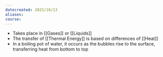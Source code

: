 ```yaml
---
datecreated: 2023/10/13
aliases: 
course:
---
```

- Takes place in [[Gases]] or [[Liquids]]
- The transfer of [[Thermal Energy]] is based on differences of [[Heat]]
- In a boiling pot of water, it occurs as the bubbles rise to the surface, transferring heat from bottom to top